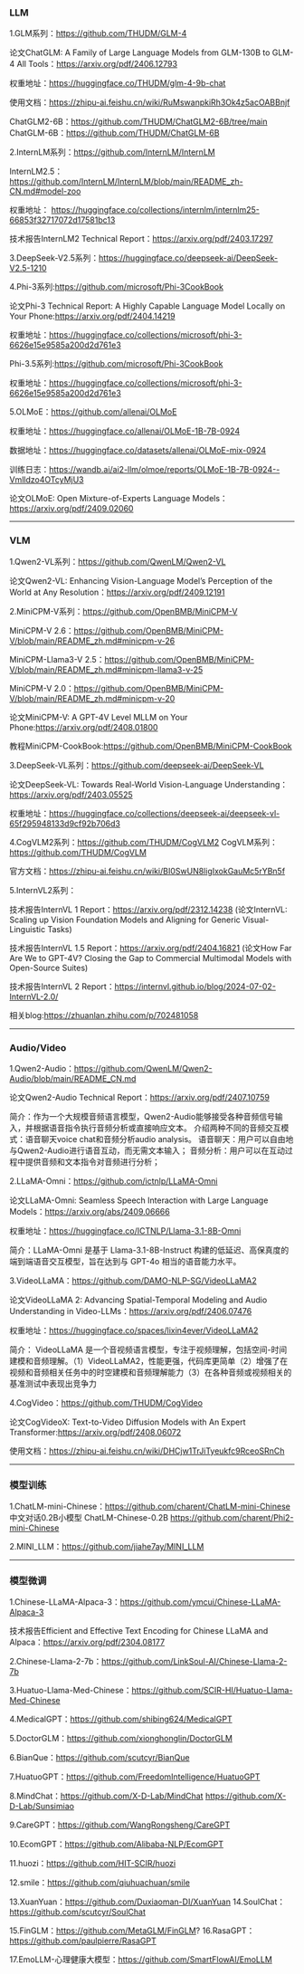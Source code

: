### LLM

1.GLM系列：https://github.com/THUDM/GLM-4

论文ChatGLM: A Family of Large Language Models from GLM-130B to GLM-4 All Tools：https://arxiv.org/pdf/2406.12793

权重地址：https://huggingface.co/THUDM/glm-4-9b-chat

使用文档：https://zhipu-ai.feishu.cn/wiki/RuMswanpkiRh3Ok4z5acOABBnjf

ChatGLM2-6B：https://github.com/THUDM/ChatGLM2-6B/tree/main
ChatGLM-6B：https://github.com/THUDM/ChatGLM-6B


2.InternLM系列：https://github.com/InternLM/InternLM

InternLM2.5：https://github.com/InternLM/InternLM/blob/main/README_zh-CN.md#model-zoo

权重地址： https://huggingface.co/collections/internlm/internlm25-66853f32717072d17581bc13

技术报告InternLM2 Technical Report：https://arxiv.org/pdf/2403.17297

3.DeepSeek-V2.5系列：https://huggingface.co/deepseek-ai/DeepSeek-V2.5-1210

4.Phi-3系列:https://github.com/microsoft/Phi-3CookBook

论文Phi-3 Technical Report: A Highly Capable Language Model Locally on Your Phone:https://arxiv.org/pdf/2404.14219

权重地址：https://huggingface.co/collections/microsoft/phi-3-6626e15e9585a200d2d761e3

Phi-3.5系列:https://github.com/microsoft/Phi-3CookBook

权重地址：https://huggingface.co/collections/microsoft/phi-3-6626e15e9585a200d2d761e3

5.OLMoE：https://github.com/allenai/OLMoE

权重地址：https://huggingface.co/allenai/OLMoE-1B-7B-0924

数据地址：https://huggingface.co/datasets/allenai/OLMoE-mix-0924

训练日志：https://wandb.ai/ai2-llm/olmoe/reports/OLMoE-1B-7B-0924--Vmlldzo4OTcyMjU3

论文OLMoE: Open Mixture-of-Experts Language Models：https://arxiv.org/pdf/2409.02060


---
### VLM

1.Qwen2-VL系列：https://github.com/QwenLM/Qwen2-VL

论文Qwen2-VL: Enhancing Vision-Language Model’s Perception of the World at Any Resolution：https://arxiv.org/pdf/2409.12191

2.MiniCPM-V系列：https://github.com/OpenBMB/MiniCPM-V

MiniCPM-V 2.6：https://github.com/OpenBMB/MiniCPM-V/blob/main/README_zh.md#minicpm-v-26

MiniCPM-Llama3-V 2.5：https://github.com/OpenBMB/MiniCPM-V/blob/main/README_zh.md#minicpm-llama3-v-25

MiniCPM-V 2.0：https://github.com/OpenBMB/MiniCPM-V/blob/main/README_zh.md#minicpm-v-20

论文MiniCPM-V: A GPT-4V Level MLLM on Your Phone:https://arxiv.org/pdf/2408.01800

教程MiniCPM-CookBook:https://github.com/OpenBMB/MiniCPM-CookBook

3.DeepSeek-VL系列：https://github.com/deepseek-ai/DeepSeek-VL

论文DeepSeek-VL: Towards Real-World Vision-Language Understanding：https://arxiv.org/pdf/2403.05525

权重地址：https://huggingface.co/collections/deepseek-ai/deepseek-vl-65f295948133d9cf92b706d3

4.CogVLM2系列：https://github.com/THUDM/CogVLM2
CogVLM系列：https://github.com/THUDM/CogVLM

官方文档：https://zhipu-ai.feishu.cn/wiki/BI0SwUN8ligIxokGauMc5rYBn5f

5.InternVL2系列：

技术报告InternVL 1 Report：https://arxiv.org/pdf/2312.14238 (论文InternVL: Scaling up Vision Foundation Models and Aligning for Generic Visual-Linguistic Tasks)

技术报告InternVL 1.5 Report：https://arxiv.org/pdf/2404.16821 (论文How Far Are We to GPT-4V? Closing the Gap to Commercial Multimodal Models with Open-Source Suites)

技术报告InternVL 2 Report：https://internvl.github.io/blog/2024-07-02-InternVL-2.0/

相关blog:https://zhuanlan.zhihu.com/p/702481058



---
### Audio/Video

1.Qwen2-Audio：https://github.com/QwenLM/Qwen2-Audio/blob/main/README_CN.md

论文Qwen2-Audio Technical Report：https://arxiv.org/pdf/2407.10759

简介：作为一个大规模音频语言模型，Qwen2-Audio能够接受各种音频信号输入，并根据语音指令执行音频分析或直接响应文本。
介绍两种不同的音频交互模式：语音聊天voice chat和音频分析audio analysis。
语音聊天：用户可以自由地与Qwen2-Audio进行语音互动，而无需文本输入；
音频分析：用户可以在互动过程中提供音频和文本指令对音频进行分析；

2.LLaMA-Omni：https://github.com/ictnlp/LLaMA-Omni

论文LLaMA-Omni: Seamless Speech Interaction with Large Language Models：https://arxiv.org/abs/2409.06666

权重地址：https://huggingface.co/ICTNLP/Llama-3.1-8B-Omni

简介：LLaMA-Omni 是基于 Llama-3.1-8B-Instruct 构建的低延迟、高保真度的端到端语音交互模型，旨在达到与 GPT-4o 相当的语音能力水平。


3.VideoLLaMA：https://github.com/DAMO-NLP-SG/VideoLLaMA2

论文VideoLLaMA 2: Advancing Spatial-Temporal Modeling and Audio Understanding in Video-LLMs：https://arxiv.org/pdf/2406.07476

权重地址：https://huggingface.co/spaces/lixin4ever/VideoLLaMA2 

简介：
VideoLLaMA 是一个音视频语言模型，专注于视频理解，包括空间-时间建模和音频理解。（1）VideoLLaMA2，性能更强，代码库更简单（2）增强了在视频和音频相关任务中的时空建模和音频理解能力（3）在各种音频或视频相关的基准测试中表现出竞争力

4.CogVideo：https://github.com/THUDM/CogVideo

论文CogVideoX: Text-to-Video Diffusion Models with An Expert Transformer:https://arxiv.org/pdf/2408.06072

使用文档：https://zhipu-ai.feishu.cn/wiki/DHCjw1TrJiTyeukfc9RceoSRnCh


---
### 模型训练

1.ChatLM-mini-Chinese：https://github.com/charent/ChatLM-mini-Chinese
中文对话0.2B小模型 ChatLM-Chinese-0.2B
https://github.com/charent/Phi2-mini-Chinese

2.MINI_LLM：https://github.com/jiahe7ay/MINI_LLM

---
### 模型微调

1.Chinese-LLaMA-Alpaca-3：https://github.com/ymcui/Chinese-LLaMA-Alpaca-3

技术报告Efficient and Effective Text Encoding for Chinese LLaMA and Alpaca：https://arxiv.org/pdf/2304.08177


2.Chinese-Llama-2-7b：https://github.com/LinkSoul-AI/Chinese-Llama-2-7b


3.Huatuo-Llama-Med-Chinese：https://github.com/SCIR-HI/Huatuo-Llama-Med-Chinese

4.MedicalGPT：https://github.com/shibing624/MedicalGPT

5.DoctorGLM：https://github.com/xionghonglin/DoctorGLM

6.BianQue：https://github.com/scutcyr/BianQue

7.HuatuoGPT：https://github.com/FreedomIntelligence/HuatuoGPT

8.MindChat：https://github.com/X-D-Lab/MindChat
https://github.com/X-D-Lab/Sunsimiao


9.CareGPT：https://github.com/WangRongsheng/CareGPT

10.EcomGPT：https://github.com/Alibaba-NLP/EcomGPT

11.huozi：https://github.com/HIT-SCIR/huozi

12.smile：https://github.com/qiuhuachuan/smile

13.XuanYuan：https://github.com/Duxiaoman-DI/XuanYuan
14.SoulChat：https://github.com/scutcyr/SoulChat

15.FinGLM：https://github.com/MetaGLM/FinGLM?
16.RasaGPT：https://github.com/paulpierre/RasaGPT

17.EmoLLM-心理健康大模型：https://github.com/SmartFlowAI/EmoLLM

